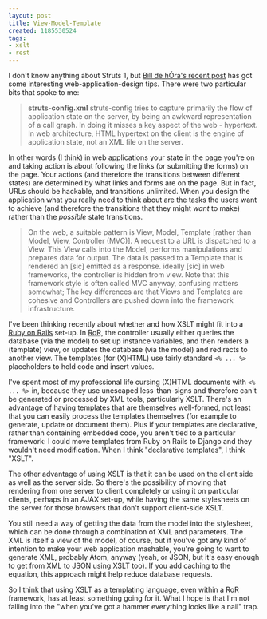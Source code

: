 ```yaml
---
layout: post
title: View-Model-Template
created: 1185530524
tags:
- xslt
- rest
---
```

I don't know anything about Struts 1, but [Bill de hÓra's recent post][1] has got some interesting web-application-design tips. There were two particular bits that spoke to me:

> **struts-config.xml** struts-config tries to capture primarily the flow of application state on the server, by being an awkward representation of a call graph. In doing it misses a key aspect of the web - hypertext. In web architecture, HTML hypertext on the client is the engine of application state, not an XML file on the server.

In other words (I think) in web applications your state in the page you're on and taking action is about following the links (or submitting the forms) on the page. Your actions (and therefore the transitions between different states) are determined by what links and forms are on the page. But in fact, URLs should be hackable, and transitions unlimited. When you design the application what you really need to think about are the tasks the users want to achieve (and therefore the transitions that they might *want* to make) rather than the *possible* state transitions.

[1]: http://www.dehora.net/journal/2007/07/struts_1_problems.html "Bill de hÓra: Struts 1 Problems"

<!--break-->

> On the web, a suitable pattern is View, Model, Template [rather than Model, View, Controller (MVC)]. A request to a URL is dispatched to a View. This View calls into the Model, performs manipulations and prepares data for output. The data is passed to a Template that is rendered an [sic] emitted as a response. ideally [sic] in web frameworks, the controller is hidden from view. Note that this framework style is often called MVC anyway, confusing matters somewhat; The key differences are that Views and Templates are cohesive and Controllers are pushed down into the framework infrastructure.

I've been thinking recently about whether and how XSLT might fit into a [Ruby on Rails][2] set-up. In <abbr title="Ruby on Rails">RoR</abbr>, the controller usually either queries the database (via the model) to set up instance variables, and then renders a (template) view, or updates the database (via the model) and redirects to another view. The templates (for (X)HTML) use fairly standard `<% ... %>` placeholders to hold code and insert values.

I've spent most of my professional life cursing (X)HTML documents with `<% ... %>` in, because they use unescaped less-than-signs and therefore can't be generated or processed by XML tools, particularly XSLT. There's an advantage of having templates that are themselves well-formed, not least that you can easily process the templates themselves (for example to generate, update or document them). Plus if your templates are declarative, rather than containing embedded code, you aren't tied to a particular framework: I could move templates from Ruby on Rails to Django and they wouldn't need modification. When I think "declarative templates", I think "XSLT".

The other advantage of using XSLT is that it can be used on the client side as well as the server side. So there's the possibility of moving that rendering from one server to client completely or using it on particular clients, perhaps in an AJAX set-up, while having the same stylesheets on the server for those browsers that don't support client-side XSLT.

You still need a way of getting the data from the model into the stylesheet, which can be done through a combination of XML and parameters. The XML is itself a view of the model, of course, but if you've got any kind of intention to make your web application mashable, you're going to want to generate XML, probably Atom, anyway (yeah, or JSON, but it's easy enough to get from XML to JSON using XSLT too). If you add caching to the equation, this approach might help reduce database requests.

[2]: http://www.rubyonrails.org/ "Ruby on Rails"

So I think that using XSLT as a templating language, even within a RoR framework, has at least something going for it. What I hope is that I'm not falling into the "when you've got a hammer everything looks like a nail" trap.
